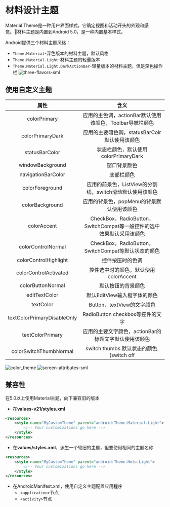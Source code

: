 # 材料设计主题

Material Theme是一种用户界面样式，它确定视图和活动开头的外观和感觉。材料主题是内置到Android 5.0，是一种内置基本样式。

Android提供三个材料主题风格：

- `Theme.Material`-深色版本的材料主题，默认风格
- `Theme.Material.Light`-材料主题的轻量版本
- `Theme.Material.Light.DarkActionBar`-轻量版本的材料主题，但是深色操作栏
    ![three-flavors-sml](/img/three-flavors-sml.png)

## 使用自定义主题

|属性|含义|
|:---:|:---:|
|colorPrimary|应用的主色调，actionBar默认使用该颜色，Toolbar导航栏颜色|
|colorPrimaryDark|应用的主要暗色调，statusBarColr默认使用该颜色|
|statusBarColor|状态栏颜色，默认使用colorPrimaryDark|
|windowBackground|窗口背景颜色|
|navigationBarColor|底部栏颜色|
|colorForeground|应用的前景色，ListView的分割线，switch滑动默认使用该颜色|
|colorBackground|应用的背景色，popMenu的背景默认使用该颜色|
|colorAccent|CheckBox，RadioButton，SwitchCompat等一般控件的选中效果默认采用该颜色|
|colorControlNormal|CheckBox，RadioButton，SwitchCompat等默认状态的颜色|
|colorControlHighlight|控件按压时的色调|
|colorControlActivated|控件选中时的颜色，默认使用colorAccent|
|colorButtonNormal|默认按钮的背景颜色|
|editTextColor |默认EditView输入框字体的颜色|
|textColor|Button，textView的文字颜色|
|textColorPrimaryDisableOnly|RadioButton checkbox等控件的文字|
|textColorPrimary|应用的主要文字颜色，actionBar的标题文字默认使用该颜色|
|colorSwitchThumbNormal|switch thumbs 默认状态的颜色. (switch off|

![color_theme](/img/color_theme.png)
![screen-attributes-sml](/img/screen-attributes-sml.png)

## 兼容性

在5.0以上使用Material主题，向下兼容旧的版本

- 在**values-v21/styles.xml**

```xml
<resources>
    <style name="MyCustomTheme" parent="android:Theme.Material.Light">
        <!-- Your customizations go here -->
    </style>
</resources>
```

- 在**values/styles.xml**，派生一个较旧的主题，但要使用相同的主题名称

```xml
<resources>
    <style name="MyCustomTheme" parent="android:Theme.Holo.Light">
        <!-- Your customizations go here -->
    </style>
</resources>
```

- 在AndroidManifest.xml，使用自定义主题配置应用程序
  - `<application>`节点
  - `<activity>`节点

